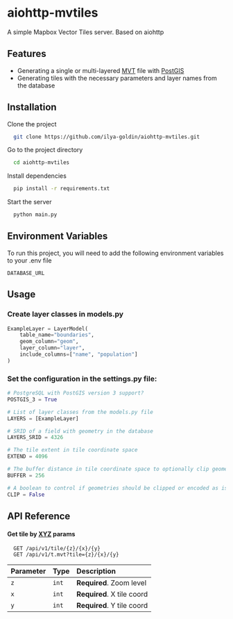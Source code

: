 
# aiohttp-mvtiles

A simple Mapbox Vector Tiles server. Based on aiohttp


## Features

- Generating a single or multi-layered [MVT](https://mapbox.github.io/vector-tile-spec/) file  with [PostGIS](https://postgis.net/)
- Generating tiles with the necessary parameters and layer names from the database
## Installation
Clone the project
```bash
  git clone https://github.com/ilya-goldin/aiohttp-mvtiles.git
```
Go to the project directory
```bash
  cd aiohttp-mvtiles
```
Install dependencies
```bash
  pip install -r requirements.txt 
```
Start the server

```bash
  python main.py
  ```
## Environment Variables

To run this project, you will need to add the following environment variables to your .env file

`DATABASE_URL`
## Usage
### Create layer classes in models.py
```python
ExampleLayer = LayerModel(
    table_name="boundaries",
    geom_column="geom",
    layer_column="layer",
    include_columns=["name", "population"]
)
```
### Set the configuration in the settings.py file:
```python
# PostgreSQL with PostGIS version 3 support?
POSTGIS_3 = True

# List of layer classes from the models.py file
LAYERS = [ExampleLayer]

# SRID of a field with geometry in the database
LAYERS_SRID = 4326

# The tile extent in tile coordinate space
EXTEND = 4096

# The buffer distance in tile coordinate space to optionally clip geometries
BUFFER = 256

# A boolean to control if geometries should be clipped or encoded as is
CLIP = False
```


## API Reference

#### Get tile by [XYZ](https://en.wikipedia.org/wiki/Tiled_web_map#Tile_numbering_schemes) params

```http
  GET /api/v1/tile/{z}/{x}/{y}
  GET /api/v1/t.mvt?tile={z}/{x}/{y}
```

| Parameter | Type  | Description                |
|:----------|:------|:---------------------------|
| `z`       | `int` | **Required**. Zoom level   |
| `x`       | `int` | **Required**. X tile coord |
| `y`       | `int` | **Required**. Y tile coord |
